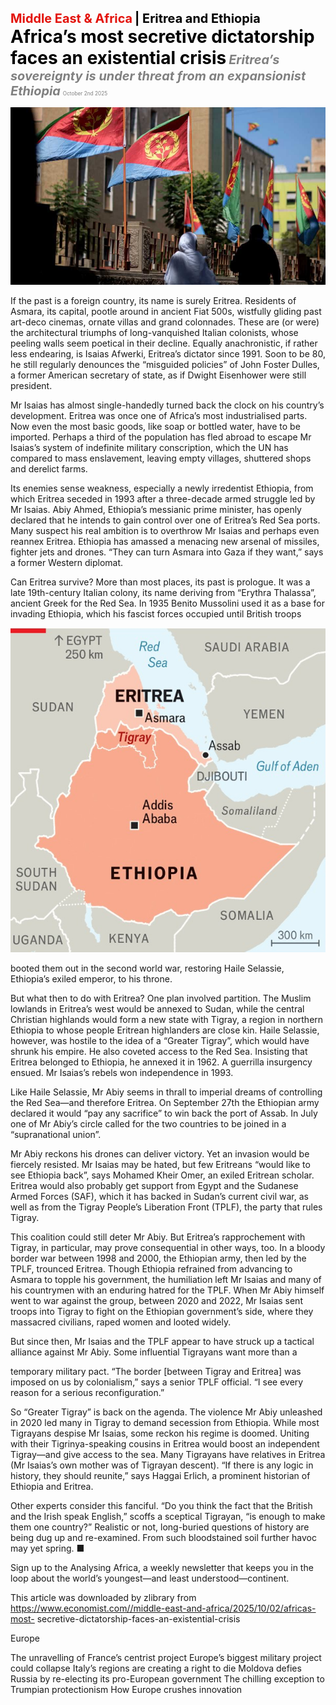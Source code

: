 <span style="color:#E3120B; font-size:14.9pt; font-weight:bold;">Middle East & Africa</span> <span style="color:#000000; font-size:14.9pt; font-weight:bold;">| Eritrea and Ethiopia</span>
<span style="color:#000000; font-size:21.0pt; font-weight:bold;">Africa’s most secretive dictatorship faces an existential crisis</span>
<span style="color:#808080; font-size:14.9pt; font-weight:bold; font-style:italic;">Eritrea’s sovereignty is under threat from an expansionist Ethiopia</span>
<span style="color:#808080; font-size:6.2pt;">October 2nd 2025</span>

![](../images/034_Africas_most_secretive_dictatorship_faces_an_existential_cri/p0140_img01.jpeg)

If the past is a foreign country, its name is surely Eritrea. Residents of Asmara, its capital, pootle around in ancient Fiat 500s, wistfully gliding past art-deco cinemas, ornate villas and grand colonnades. These are (or were) the architectural triumphs of long-vanquished Italian colonists, whose peeling walls seem poetical in their decline. Equally anachronistic, if rather less endearing, is Isaias Afwerki, Eritrea’s dictator since 1991. Soon to be 80, he still regularly denounces the “misguided policies” of John Foster Dulles, a former American secretary of state, as if Dwight Eisenhower were still president.

Mr Isaias has almost single-handedly turned back the clock on his country’s development. Eritrea was once one of Africa’s most industrialised parts. Now even the most basic goods, like soap or bottled water, have to be imported. Perhaps a third of the population has fled abroad to escape Mr Isaias’s system of indefinite military conscription, which the UN has compared to mass enslavement, leaving empty villages, shuttered shops and derelict farms.

Its enemies sense weakness, especially a newly irredentist Ethiopia, from which Eritrea seceded in 1993 after a three-decade armed struggle led by Mr Isaias. Abiy Ahmed, Ethiopia’s messianic prime minister, has openly declared that he intends to gain control over one of Eritrea’s Red Sea ports. Many suspect his real ambition is to overthrow Mr Isaias and perhaps even reannex Eritrea. Ethiopia has amassed a menacing new arsenal of missiles, fighter jets and drones. “They can turn Asmara into Gaza if they want,” says a former Western diplomat.

Can Eritrea survive? More than most places, its past is prologue. It was a late 19th-century Italian colony, its name deriving from “Erythra Thalassa”, ancient Greek for the Red Sea. In 1935 Benito Mussolini used it as a base for invading Ethiopia, which his fascist forces occupied until British troops

![](../images/034_Africas_most_secretive_dictatorship_faces_an_existential_cri/p0141_img01.jpeg)

booted them out in the second world war, restoring Haile Selassie, Ethiopia’s exiled emperor, to his throne.

But what then to do with Eritrea? One plan involved partition. The Muslim lowlands in Eritrea’s west would be annexed to Sudan, while the central Christian highlands would form a new state with Tigray, a region in northern Ethiopia to whose people Eritrean highlanders are close kin. Haile Selassie, however, was hostile to the idea of a “Greater Tigray”, which would have shrunk his empire. He also coveted access to the Red Sea. Insisting that Eritrea belonged to Ethiopia, he annexed it in 1962. A guerrilla insurgency ensued. Mr Isaias’s rebels won independence in 1993.

Like Haile Selassie, Mr Abiy seems in thrall to imperial dreams of controlling the Red Sea—and therefore Eritrea. On September 27th the Ethiopian army declared it would “pay any sacrifice” to win back the port of Assab. In July one of Mr Abiy’s circle called for the two countries to be joined in a “supranational union”.

Mr Abiy reckons his drones can deliver victory. Yet an invasion would be fiercely resisted. Mr Isaias may be hated, but few Eritreans “would like to see Ethiopia back”, says Mohamed Kheir Omer, an exiled Eritrean scholar. Eritrea would also probably get support from Egypt and the Sudanese Armed Forces (SAF), which it has backed in Sudan’s current civil war, as well as from the Tigray People’s Liberation Front (TPLF), the party that rules Tigray.

This coalition could still deter Mr Abiy. But Eritrea’s rapprochement with Tigray, in particular, may prove consequential in other ways, too. In a bloody border war between 1998 and 2000, the Ethiopian army, then led by the TPLF, trounced Eritrea. Though Ethiopia refrained from advancing to Asmara to topple his government, the humiliation left Mr Isaias and many of his countrymen with an enduring hatred for the TPLF. When Mr Abiy himself went to war against the group, between 2020 and 2022, Mr Isaias sent troops into Tigray to fight on the Ethiopian government’s side, where they massacred civilians, raped women and looted widely.

But since then, Mr Isaias and the TPLF appear to have struck up a tactical alliance against Mr Abiy. Some influential Tigrayans want more than a

temporary military pact. “The border [between Tigray and Eritrea] was imposed on us by colonialism,” says a senior TPLF official. “I see every reason for a serious reconfiguration.”

So “Greater Tigray” is back on the agenda. The violence Mr Abiy unleashed in 2020 led many in Tigray to demand secession from Ethiopia. While most Tigrayans despise Mr Isaias, some reckon his regime is doomed. Uniting with their Tigrinya-speaking cousins in Eritrea would boost an independent Tigray—and give access to the sea. Many Tigrayans have relatives in Eritrea (Mr Isaias’s own mother was of Tigrayan descent). “If there is any logic in history, they should reunite,” says Haggai Erlich, a prominent historian of Ethiopia and Eritrea.

Other experts consider this fanciful. “Do you think the fact that the British and the Irish speak English,” scoffs a sceptical Tigrayan, “is enough to make them one country?” Realistic or not, long-buried questions of history are being dug up and re-examined. From such bloodstained soil further havoc may yet spring. ■

Sign up to the Analysing Africa, a weekly newsletter that keeps you in the loop about the world’s youngest—and least understood—continent.

This article was downloaded by zlibrary from https://www.economist.com//middle-east-and-africa/2025/10/02/africas-most- secretive-dictatorship-faces-an-existential-crisis

Europe

The unravelling of France’s centrist project Europe’s biggest military project could collapse Italy’s regions are creating a right to die Moldova defies Russia by re-electing its pro-European government The chilling exception to Trumpian protectionism How Europe crushes innovation
